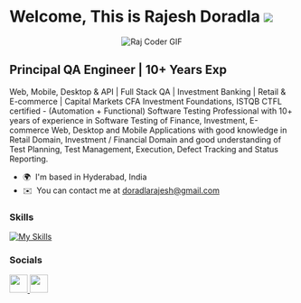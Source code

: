 Welcome, This is Rajesh Doradla ![](https://user-images.githubusercontent.com/18350557/176309783-0785949b-9127-417c-8b55-ab5a4333674e.gif)
======================================================================================================================================


<p  align="center"><img src="https://github.com/doradlarajesh/doradlarajesh/assets/57953464/00fac5c5-7aca-4d48-ab2d-05d6abe61284" alt="Raj Coder GIF" >

Principal QA Engineer | 10+ Years Exp
-------------------------------------

Web, Mobile, Desktop & API | Full Stack QA | Investment Banking | Retail & E-commerce | Capital Markets CFA Investment Foundations, ISTQB CTFL certified - (Automation + Functional) Software Testing Professional with 10+ years of experience in Software Testing of Finance, Investment, E-commerce Web, Desktop and Mobile Applications with good knowledge in Retail Domain, Investment / Financial Domain and good understanding of Test Planning, Test Management, Execution, Defect Tracking and Status Reporting.

* 🌍  I'm based in Hyderabad, India
* ✉️  You can contact me at [doradlarajesh@gmail.com](mailto:doradlarajesh@gmail.com)

### Skills


[![My Skills](https://skillicons.dev/icons?i=java,selenium,postman,swift,javascript,docker,githubactions,jenkins,mysql,git&perline=10)]()


### Socials

<p align="left"> <a href="https://www.github.com/doradlarajesh" target="_blank" rel="noreferrer"> <picture> <source media="(prefers-color-scheme: dark)" srcset="https://raw.githubusercontent.com/danielcranney/readme-generator/main/public/icons/socials/github-dark.svg" /> <source media="(prefers-color-scheme: light)" srcset="https://raw.githubusercontent.com/danielcranney/readme-generator/main/public/icons/socials/github.svg" /> <img src="https://raw.githubusercontent.com/danielcranney/readme-generator/main/public/icons/socials/github.svg" width="32" height="32" /> </picture> </a> <a href="https://www.linkedin.com/in/rajesh-doradla/" target="_blank" rel="noreferrer"> <picture> <source media="(prefers-color-scheme: dark)" srcset="https://raw.githubusercontent.com/danielcranney/readme-generator/main/public/icons/socials/linkedin-dark.svg" /> <source media="(prefers-color-scheme: light)" srcset="https://raw.githubusercontent.com/danielcranney/readme-generator/main/public/icons/socials/linkedin.svg" /> <img src="https://raw.githubusercontent.com/danielcranney/readme-generator/main/public/icons/socials/linkedin.svg" width="32" height="32" /> </picture> </a></p>
